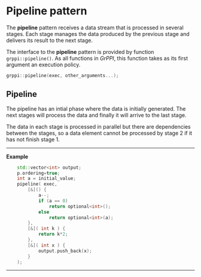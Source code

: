 # Pipeline pattern

The **pipeline** pattern receives a data stream that is processed in several stages. Each stage manages the data produced by the previous stage and delivers its result to the next stage.

The interface to the **pipeline** pattern is provided by function `grppi::pipeline()`. As all functions in *GrPPI*, this function takes as its first argument an execution policy.

~~~c++
grppi::pipeline(exec, other_arguments...);
~~~

## Pipeline

The pipeline has an intial phase where the data is initially generated. The next stages will process the data and finally it will arrive to the last stage.

The data in each stage is processed in parallel but there are dependencies between the stages, so a data element cannot be processed by stage 2 if it has not finish stage 1.

---
**Example**
~~~c++
    std::vector<int> output;
    p.ordering=true;
    int a = initial_value;
    pipeline( exec,
        [&]() { 
            a--; 
            if (a == 0) 
                return optional<int>(); 
            else 
                return optional<int>(a); 
        },
        [&]( int k ) {
            return k*2;
        },
        [&]( int x ) {
            output.push_back(x);
        }
    );
~~~
---
